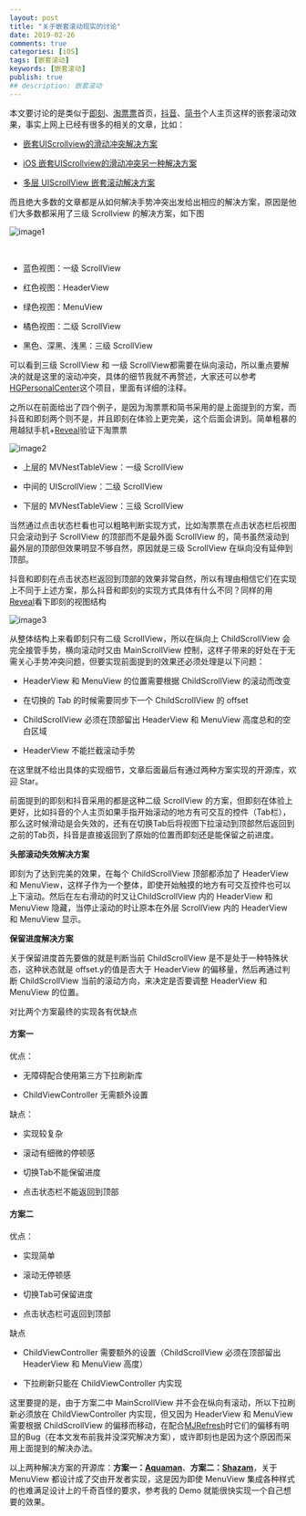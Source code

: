 ```yaml
---
layout: post
title: "关于嵌套滚动现实的讨论"
date: 2019-02-26
comments: true
categories: [iOS]
tags: [嵌套滚动]
keywords: [嵌套滚动]
publish: true
## description: 嵌套滚动
---
```



本文要讨论的是类似于[即刻](https://www.ruguoapp.com/)、[淘票票](https://www.taopiaopiao.com/)首页，[抖音](https://www.douyin.com/)、[简书](https://www.jianshu.com/)个人主页这样的嵌套滚动效果，事实上网上已经有很多的相关的文章，比如：



- [嵌套UIScrollview的滑动冲突解决方案](https://www.jianshu.com/p/040772693872)

- [iOS 嵌套UIScrollview的滑动冲突另一种解决方案](https://www.jianshu.com/p/df01610b4e73)

- [多层 UIScrollView 嵌套滚动解决方案](https://jiar.me/article/Multi-tier-UIScrollView-nested-scrolling-solution)



而且绝大多数的文章都是从如何解决手势冲突出发给出相应的解决方案，原因是他们大多数都采用了三级 Scrollview 的解决方案，如下图

![image1](http://lc.yardwill.top/NestedScrolling-1.png)

​    

- 蓝色视图：一级 ScrollView

- 红色视图：HeaderView

- 绿色视图：MenuView

- 橘色视图：二级 ScrollView

- 黑色、深黑、浅黑：三级 ScrollView



可以看到三级 ScrollView 和 一级 ScrollView都需要在纵向滚动，所以重点要解决的就是这里的滚动冲突，具体的细节我就不再赘述，大家还可以参考[HGPersonalCenter](https://github.com/ArchLL/HGPersonalCenter)这个项目，里面有详细的注释。



之所以在前面给出了四个例子，是因为淘票票和简书采用的是上面提到的方案，而抖音和即刻两个则不是，并且即刻在体验上更完美，这个后面会讲到。简单粗暴的用越狱手机+[Reveal](https://revealapp.com/)验证下淘票票

![image2](http://lc.yardwill.top/NestedScrolling-2.png)





- 上层的 MVNestTableView：一级 ScrollView

- 中间的 UIScrollView：二级 ScrollView

- 下层的 MVNestTableView：三级 ScrollView



当然通过点击状态栏看也可以粗略判断实现方式，比如淘票票在点击状态栏后视图只会滚动到子 ScrollView 的顶部而不是最外面 ScrollView 的，简书虽然滚动到最外层的顶部但效果明显不够自然，原因就是三级 ScrollView 在纵向没有延伸到顶部。



抖音和即刻在点击状态栏返回到顶部的效果非常自然，所以有理由相信它们在实现上不同于上述方案，那么抖音和即刻的实现方式具体有什么不同？同样的用[Reveal](https://revealapp.com/)看下即刻的视图结构

![image3](http://lc.yardwill.top/NestedScrolling-3.png)



从整体结构上来看即刻只有二级 ScrollView，所以在纵向上 ChildScrollView 会完全接管手势，横向滚动时又由 MainScrollView 控制，这样子带来的好处在于无需关心手势冲突问题，但要实现前面提到的效果还必须处理是以下问题：



- HeaderView 和 MenuView 的位置需要根据 ChildScrollView 的滚动而改变

- 在切换的 Tab 的时候需要同步下一个 ChildScrollView 的 offset

- ChildScrollView 必须在顶部留出 HeaderView 和 MenuView 高度总和的空白区域

- HeaderView 不能拦截滚动手势



在这里就不给出具体的实现细节，文章后面最后有通过两种方案实现的开源库，欢迎 Star。

前面提到的即刻和抖音采用的都是这种二级 ScrollView 的方案，但即刻在体验上更好，比如抖音的个人主页如果手指开始滚动的地方有可交互的控件（Tab栏），那么这时候滑动是会失效的，还有在切换Tab后将视图下拉滚动到顶部然后返回到之前的Tab页，抖音是直接返回到了原始的位置而即刻还是能保留之前进度。



**头部滚动失效解决方案**

即刻为了达到完美的效果，在每个 ChildScrollView 顶部都添加了 HeaderView 和 MenuView，这样子作为一个整体，即使开始触摸的地方有可交互控件也可以上下滚动。然后在左右滑动的时又让ChildScrollView 内的 HeaderView 和 MenuView 隐藏，当停止滚动的时让原本在外层 ScrollView 内的 HeaderView 和 MenuView 显示。



**保留进度解决方案**

关于保留进度首先要做的就是判断当前 ChildScrollView 是不是处于一种特殊状态，这种状态就是 offset.y的值是否大于 HeaderView 的偏移量，然后再通过判断 ChildScrollView 当前的滚动方向，来决定是否要调整 HeaderView 和 MenuView 的位置。



对比两个方案最终的实现各有优缺点

#### 方案一

优点：

- 无障碍配合使用第三方下拉刷新库

- ChildViewController 无需额外设置



缺点：

* 实现较复杂

- 滚动有细微的停顿感

- 切换Tab不能保留进度

- 点击状态栏不能返回到顶部



#### 方案二

优点：

- 实现简单

- 滚动无停顿感

- 切换Tab可保留进度

- 点击状态栏可返回到顶部



缺点

- ChildViewController 需要额外的设置（ChildScrollView 必须在顶部留出 HeaderView 和 MenuView 高度）

- 下拉刷新只能在 ChildViewController 内实现



这里要提的是，由于方案二中 MainScrollView 并不会在纵向有滚动，所以下拉刷新必须放在 ChildViewController 内实现，但又因为 HeaderView 和 MenuView 需要根据 ChildScrollView 的偏移而移动，在配合[MJRefresh](https://github.com/CoderMJLee/MJRefresh)时它们的偏移有明显的Bug（在本文发布前我并没深究解决方案），或许即刻也是因为这个原因而采用上面提到的解决办法。



以上两种解决方案的开源库：**方案一：[Aquaman](https://github.com/bawn/Aquaman)**、**方案二：[Shazam](https://github.com/bawn/Shazam)**，关于 MenuView 都设计成了交由开发者实现，这是因为即使 MenuView 集成各种样式的也难满足设计上的千奇百怪的要求，参考我的 Demo 就能很快实现一个自己想要的效果。

